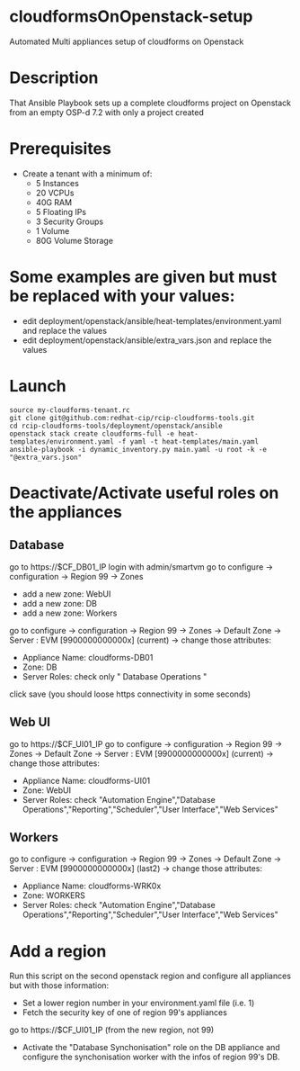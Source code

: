 # cloudformsOnOpenstack-setup
Automated Multi appliances setup of cloudforms on Openstack

# Description
That Ansible Playbook sets up a complete cloudforms project on Openstack from an empty OSP-d 7.2 with only a project created

# Prerequisites
- Create a tenant with a minimum of:
    - 5 Instances
    - 20 VCPUs
    - 40G RAM
    - 5 Floating IPs
    - 3 Security Groups
    - 1 Volume
    - 80G Volume Storage

# Some examples are given but must be replaced with your values:
- edit deployment/openstack/ansible/heat-templates/environment.yaml and replace the values
- edit deployment/openstack/ansible/extra_vars.json and replace the values

# Launch
```
source my-cloudforms-tenant.rc
git clone git@github.com:redhat-cip/rcip-cloudforms-tools.git
cd rcip-cloudforms-tools/deployment/openstack/ansible
openstack stack create cloudforms-full -e heat-templates/environment.yaml -f yaml -t heat-templates/main.yaml
ansible-playbook -i dynamic_inventory.py main.yaml -u root -k -e "@extra_vars.json"
```

# Deactivate/Activate useful roles on the appliances
## Database
go to https://$CF_DB01_IP
login with admin/smartvm
go to configure -> configuration -> Region 99 -> Zones

- add a new zone: WebUI
- add a new zone: DB
- add a new zone: Workers


go to configure -> configuration -> Region 99 -> Zones -> Default Zone -> Server : EVM [9900000000000x] (current) -> change those attributes:
- Appliance Name: cloudforms-DB01
- Zone: DB
- Server Roles: check only " Database Operations "

click save (you should loose https connectivity in some seconds)

## Web UI
go to https://$CF_UI01_IP
go to configure -> configuration -> Region 99 -> Zones -> Default Zone -> Server : EVM [9900000000000x] (current) -> change those attributes:
- Appliance Name: cloudforms-UI01
- Zone: WebUI
- Server Roles: check "Automation Engine","Database Operations","Reporting","Scheduler","User Interface","Web Services"

## Workers
go to configure -> configuration -> Region 99 -> Zones -> Default Zone -> Server : EVM [9900000000000x] (last2) -> change those attributes:
- Appliance Name: cloudforms-WRK0x
- Zone: WORKERS
- Server Roles: check "Automation Engine","Database Operations","Reporting","Scheduler","User Interface","Web Services"

# Add a region

Run this script on the second openstack region and configure all appliances but with those information:
- Set a lower region number in your environment.yaml file (i.e. 1)
- Fetch the security key of one of region 99's appliances

go to https://$CF_UI01_IP (from the new region, not 99)
- Activate the "Database Synchonisation" role on the DB appliance and configure the synchonisation worker with the infos of region 99's DB.
